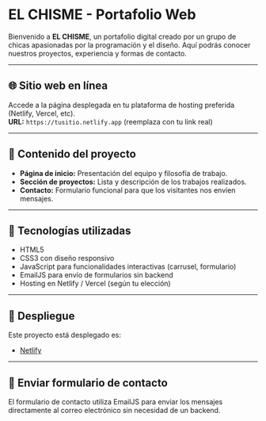 # EL CHISME - Portafolio Web

Bienvenido a **EL CHISME**, un portafolio digital creado por un grupo de chicas apasionadas por la programación y el diseño. Aquí podrás conocer nuestros proyectos, experiencia y formas de contacto.

---

## 🌐 Sitio web en línea

Accede a la página desplegada en tu plataforma de hosting preferida (Netlify, Vercel, etc).  
**URL:** `https://tusitio.netlify.app` (reemplaza con tu link real)

---

## 📂 Contenido del proyecto

- **Página de inicio:** Presentación del equipo y filosofía de trabajo.  
- **Sección de proyectos:** Lista y descripción de los trabajos realizados.  
- **Contacto:** Formulario funcional para que los visitantes nos envíen mensajes.  

---

## 🧰 Tecnologías utilizadas

- HTML5  
- CSS3 con diseño responsivo  
- JavaScript para funcionalidades interactivas (carrusel, formulario)  
- EmailJS para envío de formularios sin backend  
- Hosting en Netlify / Vercel (según tu elección)

---

## 🚀 Despliegue

Este proyecto está desplegado es:

- [Netlify](https://www.netlify.com)  


---

## 📝 Enviar formulario de contacto

El formulario de contacto utiliza EmailJS para enviar los mensajes directamente al correo electrónico sin necesidad de un backend.

